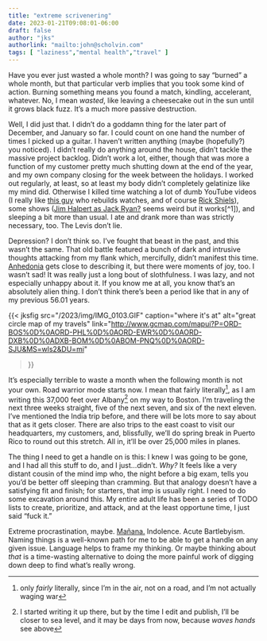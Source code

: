 ```yaml
---
title: "extreme scrivenering"
date: 2023-01-21T09:08:01-06:00
draft: false
author: "jks"
authorlink: "mailto:john@scholvin.com"
tags: [ "laziness","mental health","travel" ]
---
```


Have you ever just wasted a whole month? I was going to say “burned” a whole month, but that particular verb implies that you took some kind of action. Burning something means you found a match, kindling, accelerant, whatever. No, I mean _wasted_, like leaving a cheesecake out in the sun until it grows black fuzz. It’s a much more passive destruction.

Well, I did just that. I didn’t do a goddamn thing for the later part of December, and January so far. I could count on one hand the number of times I picked up a guitar. I haven’t written anything (maybe (hopefully?) you noticed). I didn’t really do anything around the house, didn’t tackle the massive project backlog. Didn’t work a lot, either, though that was more a function of my customer pretty much shutting down at the end of the year, and my own company closing for the week between the holidays. I worked out regularly, at least, so at least my body didn’t completely gelatinize like my mind did. Otherwise I killed time watching a lot of dumb YouTube videos (I really like [this guy](https://www.youtube.com/channel/UCD80T1s2Za4K682CQDGwEKQ) who rebuilds watches, and of course [Rick Shiels](https://www.youtube.com/@RickShielsPGA)), some shows ([Jim Halpert as Jack Ryan?](https://en.wikipedia.org/wiki/Jack_Ryan_(TV_series)) seems weird but it works[^1]), and sleeping a bit more than usual. I ate and drank more than was strictly necessary, too. The Levis don’t lie.

Depression? I don’t think so. I’ve fought that beast in the past, and this wasn’t the same. That old battle featured a bunch of dark and intrusive thoughts attacking from my flank which, mercifully, didn’t manifest this time. [Anhedonia](https://www.webmd.com/depression/what-is-anhedonia) gets close to describing it, but there were moments of joy, too. I wasn’t sad! It was really just a long bout of slothfulness. I was lazy, and not especially unhappy about it. If you know me at all, you know that’s an absolutely alien thing. I don’t think there’s been a period like that in any of my previous 56.01 years.

{{< jksfig src="/2023/img/IMG_0103.GIF" caption="where it's at" alt="great circle map of my travels" 
link="http://www.gcmap.com/mapui?P=ORD-BOS%0D%0AORD-PHL%0D%0AORD-EWR%0D%0AORD-DXB%0D%0ADXB-BOM%0D%0ABOM-PNQ%0D%0AORD-SJU&MS=wls2&DU=mi"
>}}

It’s especially terrible to waste a month when the following month is not your own. Road warrior mode starts now. I mean that fairly literally[^2], as I am writing this 37,000 feet over Albany[^3] on my way to Boston. I’m traveling the next three weeks straight, five of the next seven, and six of the next eleven. I’ve mentioned the India trip before, and there will be lots more to say about that as it gets closer. There are also trips to the east coast to visit our headquarters, my customers, and, blissfully, we’ll do spring break in Puerto Rico to round out this stretch. All in, it’ll be over 25,000 miles in planes.

The thing I need to get a handle on is this: I knew I was going to be gone, and I had all this stuff to do, and I just…didn’t. _Why?_ It feels like a very distant cousin of the mind imp who, the night before a big exam, tells you you’d be better off sleeping than cramming. But that analogy doesn’t have a satisfying fit and finish; for starters, that imp is usually right. I need to do some excavation around this. My entire adult life has been a series of TODO lists to create, prioritize, and attack, and at the least opportune time, I just said “fuck it.”

Extreme procrastination, maybe. [Mañana.](https://scholvin.com/posts/2020/12/27/manana/) Indolence. Acute Bartlebyism. Naming things is a well-known path for me to be able to get a handle on any given issue. Language helps to frame my thinking. Or maybe thinking about _that_ is a time-wasting alternative to doing the more painful work of digging down deep to find what’s really wrong.

[^1]: if you can ignore Clancy’s reactionary, xenophobic, militaristic, imperialst politics that infuse every arc
[^2]: only _fairly_ literally, since I’m in the air, not on a road, and I’m not actually waging war
[^3]: I started writing it up there, but by the time I edit and publish, I’ll be closer to sea level, and it may be days from now, because _waves hands_ see above
